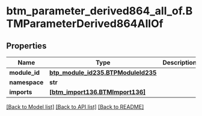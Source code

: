# btm_parameter_derived864_all_of.BTMParameterDerived864AllOf

## Properties
Name | Type | Description | Notes
------------ | ------------- | ------------- | -------------
**module_id** | [**btp_module_id235.BTPModuleId235**](BTPModuleId235.md) |  | [optional] 
**namespace** | **str** |  | [optional] 
**imports** | [**[btm_import136.BTMImport136]**](BTMImport136.md) |  | [optional] 

[[Back to Model list]](../README.md#documentation-for-models) [[Back to API list]](../README.md#documentation-for-api-endpoints) [[Back to README]](../README.md)


